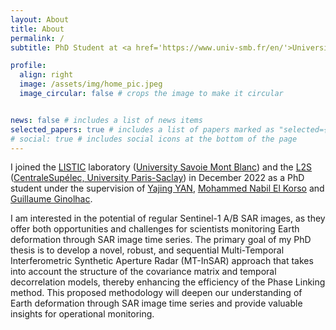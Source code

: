 ```yaml
---
layout: About
title: About
permalink: /
subtitle: PhD Student at <a href='https://www.univ-smb.fr/en/'>University of Savoie Mont Blanc</a>

profile:
  align: right
  image: /assets/img/home_pic.jpeg
  image_circular: false # crops the image to make it circular


news: false # includes a list of news items
selected_papers: true # includes a list of papers marked as "selected={true}"
# social: true # includes social icons at the bottom of the page
---
```


I joined the [LISTIC](https://www.univ-smb.fr/listic/en/) laboratory ([University Savoie Mont Blanc](https://www.univ-smb.fr/)) and the [L2S](https://l2s.centralesupelec.fr/en/) ([CentraleSupélec, University Paris-Saclay](https://www.centralesupelec.fr/)) in December 2022 as a PhD student under the supervision of [Yajing YAN](https://www.univ-smb.fr/listic/pages-fr/yajing-yan-fr/), [Mohammed Nabil El Korso](https://l2s.centralesupelec.fr/en/u/el-korso-mohammed-nabil/) and [Guillaume Ginolhac](https://www.univ-smb.fr/listic/presentation/membres/enseignants-chercheurs/guillaume-ginolhac/).


I am interested in the potential of regular Sentinel-1 A/B SAR images, as they offer both opportunities and challenges for scientists monitoring Earth deformation through SAR image time series. The primary goal of my PhD thesis is to develop a novel, robust, and sequential Multi-Temporal Interferometric Synthetic Aperture Radar (MT-InSAR) approach that takes into account the structure of the covariance matrix and temporal decorrelation models, thereby enhancing the efficiency of the Phase Linking method. This proposed methodology will deepen our understanding of Earth deformation through SAR image time series and provide valuable insights for operational monitoring.

